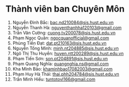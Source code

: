 # Thành viên ban Chuyên Môn 
  1. Nguyễn Đình Bắc: bac.nd210084@sis.hust.edu.vn	
  2. Nguyễn Thanh Hà: nguyenthanhha120103@gmail.com
  3. Trần Văn Cường: cuong.tv200078@sis.hust.edu.vn
  4. Phạm Ngọc Quân: ngocquanofficial@gmail.com
  5. Phùng Tiến Đạt: dat.pt210163@sis.hust.edu.vn
  6. Nguyễn Tống Minh: minh.nt204885@sis.hust.edu.vn
  7. Ngô Thị Thu Huyền: huyen.ntt200289@sis.hust.edu.vn
  8. Phạm Tiến Sơn: son.pt204891@sis.hust.edu.vn
  9. Phạm Quang Nghĩa: quangnghia.ns@gmail.com
  10. Kha Minh Bảo: khaminhbao17082003@gmail.com
  11. Phạm Huy Hà Thái: thai.phh204784@sis.hust.edu.vn
  12. Trần Minh Hiếu: tuntotovl166@gmail.com
